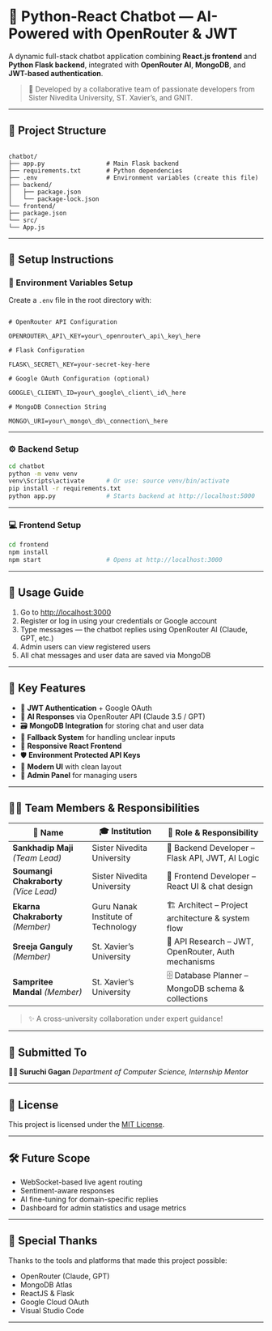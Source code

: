 
# 🤖 Python-React Chatbot — AI-Powered with OpenRouter & JWT

A dynamic full-stack chatbot application combining **React.js frontend** and **Python Flask backend**, integrated with **OpenRouter AI**, **MongoDB**, and **JWT-based authentication**.

> 💬 Developed by a collaborative team of passionate developers from Sister Nivedita University, ST. Xavier’s, and GNIT.

---

## 📁 Project Structure

```

chatbot/
├── app.py                 # Main Flask backend
├── requirements.txt       # Python dependencies
├── .env                   # Environment variables (create this file)
├── backend/
│   ├── package.json
│   └── package-lock.json
└── frontend/
├── package.json
└── src/
└── App.js

```

---

## 🧪 Setup Instructions

### 🔐 Environment Variables Setup

Create a `.env` file in the root directory with:

```

# OpenRouter API Configuration

OPENROUTER\_API\_KEY=your\_openrouter\_api\_key\_here

# Flask Configuration

FLASK\_SECRET\_KEY=your-secret-key-here

# Google OAuth Configuration (optional)

GOOGLE\_CLIENT\_ID=your\_google\_client\_id\_here

# MongoDB Connection String

MONGO\_URI=your\_mongo\_db\_connection\_here

````

---

### ⚙️ Backend Setup

```bash
cd chatbot
python -m venv venv
venv\Scripts\activate      # Or use: source venv/bin/activate
pip install -r requirements.txt
python app.py              # Starts backend at http://localhost:5000
````

---

### 💻 Frontend Setup

```bash
cd frontend
npm install
npm start                  # Opens at http://localhost:3000
```

---

## 🚀 Usage Guide

1. Go to [http://localhost:3000](http://localhost:3000)
2. Register or log in using your credentials or Google account
3. Type messages — the chatbot replies using OpenRouter AI (Claude, GPT, etc.)
4. Admin users can view registered users
5. All chat messages and user data are saved via MongoDB

---

## 🌟 Key Features

* 🔐 **JWT Authentication** + Google OAuth
* 🤖 **AI Responses** via OpenRouter API (Claude 3.5 / GPT)
* 🗃️ **MongoDB Integration** for storing chat and user data
* 🧠 **Fallback System** for handling unclear inputs
* 📱 **Responsive React Frontend**
* 🛡️ **Environment Protected API Keys**
* 🎨 **Modern UI** with clean layout
* 📄 **Admin Panel** for managing users

---

## 👨‍💻 Team Members & Responsibilities

| 👤 Name                                | 🎓 Institution                     | 💼 Role & Responsibility                            |
| -------------------------------------- | ---------------------------------- | --------------------------------------------------- |
| **Sankhadip Maji** *(Team Lead)*       | Sister Nivedita University         | 🧠 Backend Developer – Flask API, JWT, AI Logic     |
| **Soumangi Chakraborty** *(Vice Lead)* | Sister Nivedita University         | 🎨 Frontend Developer – React UI & chat design      |
| **Ekarna Chakraborty** *(Member)*      | Guru Nanak Institute of Technology | 🏗️ Architect – Project architecture & system flow  |
| **Sreeja Ganguly** *(Member)*          | St. Xavier’s University            | 🔎 API Research – JWT, OpenRouter, Auth mechanisms  |
| **Sampritee Mandal** *(Member)*        | St. Xavier’s University            | 🗄️ Database Planner – MongoDB schema & collections |

> ✨ A cross-university collaboration under expert guidance!

---

## 📌 Submitted To

**🧑‍🏫 Suruchi Gagan**
*Department of Computer Science, Internship Mentor*

---

## 📄 License

This project is licensed under the [MIT License](LICENSE).

---

## 🛠️ Future Scope

* WebSocket-based live agent routing
* Sentiment-aware responses
* AI fine-tuning for domain-specific replies
* Dashboard for admin statistics and usage metrics

---

## 🙌 Special Thanks

Thanks to the tools and platforms that made this project possible:

* OpenRouter (Claude, GPT)
* MongoDB Atlas
* ReactJS & Flask
* Google Cloud OAuth
* Visual Studio Code

---

